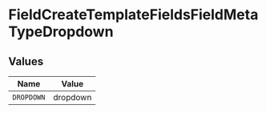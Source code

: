 # FieldCreateTemplateFieldsFieldMetaTypeDropdown


## Values

| Name       | Value      |
| ---------- | ---------- |
| `DROPDOWN` | dropdown   |